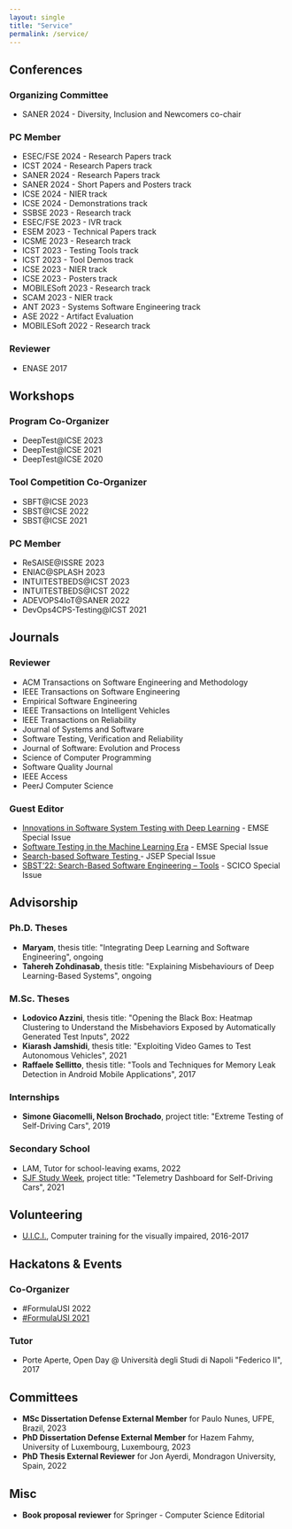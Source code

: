 ```yaml
---
layout: single
title: "Service"
permalink: /service/
---
```


## Conferences
### Organizing Committee
* SANER 2024 - Diversity, Inclusion and Newcomers co-chair  

### PC Member
* ESEC/FSE 2024 - Research Papers track
* ICST 2024 - Research Papers track
* SANER 2024 - Research Papers track
* SANER 2024 - Short Papers and Posters track
* ICSE 2024 - NIER track  
* ICSE 2024 - Demonstrations track
* SSBSE 2023 - Research track  
* ESEC/FSE 2023 - IVR track
* ESEM 2023 - Technical Papers track
* ICSME 2023 - Research track
* ICST 2023 - Testing Tools track
* ICST 2023 - Tool Demos track
* ICSE 2023 - NIER track
* ICSE 2023 - Posters track
* MOBILESoft 2023 - Research track
* SCAM 2023 - NIER track
* ANT 2023 - Systems Software Engineering track
* ASE 2022 - Artifact Evaluation
* MOBILESoft 2022 - Research track

### Reviewer
* ENASE 2017

## Workshops
### Program Co-Organizer
* DeepTest@ICSE 2023  
* DeepTest@ICSE 2021
* DeepTest@ICSE 2020

### Tool Competition Co-Organizer
* SBFT@ICSE 2023 
* SBST@ICSE 2022
* SBST@ICSE 2021

### PC Member
* ReSAISE@ISSRE 2023
* ENIAC@SPLASH 2023  
* INTUITESTBEDS@ICST 2023
* INTUITESTBEDS@ICST 2022
* ADEVOPS4IoT@SANER 2022
* DevOps4CPS-Testing@ICST 2021

## Journals

### Reviewer
* ACM Transactions on Software Engineering and Methodology
* IEEE Transactions on Software Engineering
* Empirical Software Engineering
* IEEE Transactions on Intelligent Vehicles
* IEEE Transactions on Reliability
* Journal of Systems and Software
* Software Testing, Verification and Reliability
* Journal of Software: Evolution and Process
* Science of Computer Programming
* Software Quality Journal
* IEEE Access
* PeerJ Computer Science

### Guest Editor
* [Innovations in Software System Testing with Deep Learning](https://emsejournal.github.io/special_issues/2023_Innovations_in_Software_System_Testing_with_Deep_Learning.html) - EMSE Special Issue
* [Software Testing in the Machine Learning Era](https://emsejournal.github.io/special_issues/2021_Software_Testing_in_the_Machine_Learning_Era.html) - EMSE Special Issue
* [Search-based Software Testing ](https://onlinelibrary.wiley.com/pb-assets/assets/20477481/Special%20Issue%20on%20Search-based%20software%20testing-1637849907903.pdf) - JSEP Special Issue
* [SBST’22: Search-Based Software Engineering – Tools](https://www.sciencedirect.com/journal/science-of-computer-programming/special-issue/102JKDZ8BMS) - SCICO Special Issue

## Advisorship

### Ph.D. Theses
* **Maryam**, thesis title: "Integrating Deep Learning and Software Engineering", ongoing  
* **Tahereh Zohdinasab**, thesis title: "Explaining Misbehaviours of Deep Learning-Based Systems", ongoing

### M.Sc. Theses
* **Lodovico Azzini**, thesis title: "Opening the Black Box: Heatmap Clustering to Understand the Misbehaviors Exposed by Automatically Generated Test Inputs", 2022
* **Kiarash Jamshidi**, thesis title: "Exploiting Video Games to Test Autonomous Vehicles", 2021
* **Raffaele Sellitto**, thesis title: "Tools and Techniques for Memory Leak Detection in Android Mobile Applications", 2017

### Internships
* **Simone Giacomelli, Nelson Brochado**, project title: "Extreme Testing of Self-Driving Cars", 2019

### Secondary School
* LAM, Tutor for school-leaving exams, 2022
* [SJF Study Week](https://sjf.ch/it/review-settimana-di-studio-fascinating-informatics-2021/), project title: "Telemetry Dashboard for Self-Driving Cars", 2021

## Volunteering
* [U.I.C.I.](https://www.uiciechi.it), Computer training for the visually impaired, 2016-2017 

## Hackatons & Events
### Co-Organizer
* #FormulaUSI 2022  
* [#FormulaUSI 2021](https://formulausi.si.usi.ch/2021/)

### Tutor
* Porte Aperte, Open Day @ Università degli Studi di Napoli "Federico II", 2017  

## Committees  
* **MSc Dissertation Defense External Member** for Paulo Nunes, UFPE, Brazil, 2023  
* **PhD Dissertation Defense External Member** for Hazem Fahmy, University of Luxembourg, Luxembourg, 2023  
* **PhD Thesis External Reviewer** for Jon Ayerdi, Mondragon University, Spain, 2022  

## Misc  
* **Book proposal reviewer** for Springer - Computer Science Editorial  
